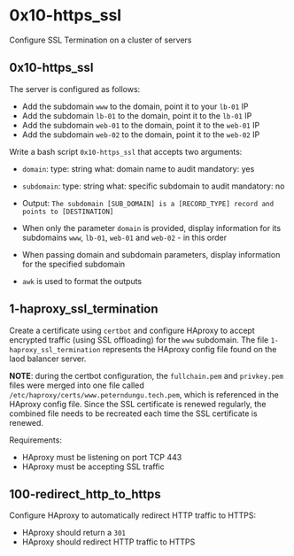 # 0x10-https_ssl
Configure SSL Termination on a cluster of servers

## 0x10-https_ssl
The server is configured as follows:
- Add the subdomain `www` to the domain, point it to your `lb-01` IP
- Add the subdomain `lb-01` to the domain, point it to the `lb-01` IP
- Add the subdomain `web-01` to the domain, point it to the `web-01` IP
- Add the subdomain `web-02` to the domain, point it to the `web-02` IP

Write a bash script `0x10-https_ssl` that accepts two arguments:
- `domain`:
    type: string
    what: domain name to audit
    mandatory: yes
- `subdomain`:
    type: string
    what: specific subdomain to audit
    mandatory: no

- Output: `The subdomain [SUB_DOMAIN] is a [RECORD_TYPE] record and points to [DESTINATION]`
- When only the parameter `domain` is provided, display information for its subdomains `www`, `lb-01`, `web-01` and `web-02` - in this order
- When passing domain and subdomain parameters, display information for the specified subdomain
- `awk` is used to format the outputs

## 1-haproxy_ssl_termination
Create a certificate using `certbot` and configure HAproxy to accept encrypted traffic (using SSL offloading) for the `www` subdomain. The file `1-haproxy_ssl_termination` represents the HAproxy config file found on the laod balancer server.

**NOTE**: during the certbot configuration, the `fullchain.pem` and `privkey.pem` files were merged into one file called `/etc/haproxy/certs/www.peterndungu.tech.pem`, which is referenced in the HAproxy config file. Since the SSL certificate is renewed regularly, the combined file needs to be recreated each time the SSL certificate is renewed.

Requirements:
- HAproxy must be listening on port TCP 443
- HAproxy must be accepting SSL traffic

## 100-redirect_http_to_https
Configure HAproxy to automatically redirect HTTP traffic to HTTPS:
- HAproxy should return a `301`
- HAproxy should redirect HTTP traffic to HTTPS
